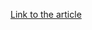 [Link to the article](http://researchcenter.paloaltonetworks.com/2015/12/attack-on-french-diplomat-linked-to-operation-lotus-blossom/)
